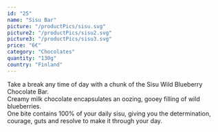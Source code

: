 ```yaml
---
id: "25"
name: "Sisu Bar"
picture: "/productPics/sisu.svg"
picture2: "/productPics/sisu2.svg"
picture3: "/productPics/sisu3.svg"
price: "6€"
category: "Chocolates"
quantity: "130g"
country: "Finland"
---
```

Take a break any time of day with a chunk of the Sisu Wild Blueberry Chocolate Bar. <br>Creamy milk chocolate encapsulates an oozing, gooey filling of wild blueberries.<br>One bite contains 100% of your daily sisu, giving you the determination, courage, guts and resolve to make it through your day.